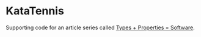# KataTennis

Supporting code for an article series called [Types + Properties = Software](http://blog.ploeh.dk/2016/02/10/types-properties-software).
